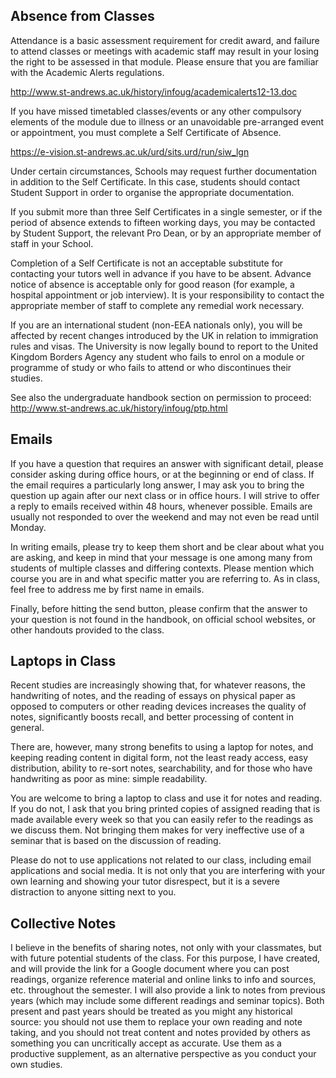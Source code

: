 ## Absence from Classes

Attendance is a basic assessment requirement for credit award, and failure to attend classes or meetings with academic staff may result in your losing the right to be assessed in that module. Please ensure that you are familiar with the Academic Alerts regulations.

http://www.st-andrews.ac.uk/history/infoug/academicalerts12-13.doc

If you have missed timetabled classes/events or any other compulsory elements of the module due to illness or an unavoidable pre-arranged event or appointment, you must complete a Self Certificate of Absence.

https://e-vision.st-andrews.ac.uk/urd/sits.urd/run/siw_lgn

Under certain circumstances, Schools may request further documentation in addition to the Self Certificate.  In this case, students should contact Student Support in order to organise the appropriate documentation.

If you submit more than three Self Certificates in a single semester, or if the period of absence extends to fifteen working days, you may be contacted by Student Support, the relevant Pro Dean, or by an appropriate member of staff in your School.

Completion of a Self Certificate is not an acceptable substitute for contacting your tutors well in advance if you have to be absent. Advance notice of absence is acceptable only for good reason (for example, a hospital appointment or job interview).   It is your responsibility to contact the appropriate member of staff to complete any remedial work necessary.

If you are an international student (non-EEA nationals only), you will be affected by recent changes introduced by the UK in relation to immigration rules and visas.  The University is now legally bound to report to the United Kingdom Borders Agency any student who fails to enrol on a module or programme of study or who fails to attend or who discontinues their studies.

See also the undergraduate handbook section on permission to proceed:  
http://www.st-andrews.ac.uk/history/infoug/ptp.html

## Emails

If you have a question that requires an answer with significant detail, please consider asking during office hours, or at the beginning or end of class. If the email requires a particularly long answer, I may ask you to bring the question up again after our next class or in office hours. I will strive to offer a reply to emails received within 48 hours, whenever possible. Emails are usually not responded to over the weekend and may not even be read until Monday.

In writing emails, please try to keep them short and be clear about what you are asking, and keep in mind that your message is one among many from students of multiple classes and differing contexts. Please mention which course you are in and what specific matter you are referring to. As in class, feel free to address me by first name in emails.

Finally, before hitting the send button, please confirm that the answer to your question is not found in the handbook, on official school websites, or other handouts provided to the class.

## Laptops in Class

Recent studies are increasingly showing that, for whatever reasons, the handwriting of notes, and the reading of essays on physical paper as opposed to computers or other reading devices increases the quality of notes, significantly boosts recall, and better processing of content in general.

There are, however, many strong benefits to using a laptop for notes, and keeping reading content in digital form, not the least ready access, easy distribution, ability to re-sort notes, searchability, and for those who have handwriting as poor as mine: simple readability. 

You are welcome to bring a laptop to class and use it for notes and reading. If you do not, I ask that you bring printed copies of assigned reading that is made available every week so that you can easily refer to the readings as we discuss them. Not bringing them makes for very ineffective use of a seminar that is based on the discussion of reading. 

Please do not to use applications not related to our class, including email applications and social media. It is not only that you are interfering with your own learning and showing your tutor disrespect, but it is a severe distraction to anyone sitting next to you.

## Collective Notes

I believe in the benefits of sharing notes, not only with your classmates, but with future potential students of the class. For this purpose, I have created, and will provide the link for a Google document where you can post readings, organize reference material and online links to info and sources, etc. throughout the semester. I will also provide a link to notes from previous years (which may include some different readings and seminar topics). Both present and past years should be treated as you might any historical source: you should not use them to replace your own reading and note taking, and you should not treat content and notes provided by others as something you can uncritically accept as accurate. Use them as a productive supplement, as an alternative perspective as you conduct your own studies.

